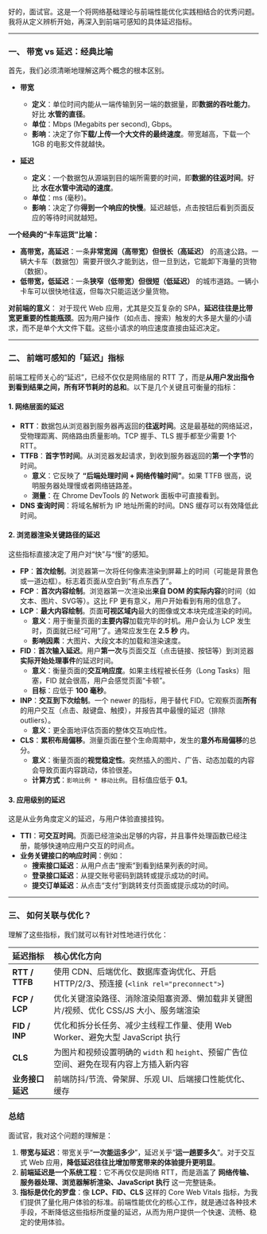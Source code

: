好的，面试官。这是一个将网络基础理论与前端性能优化实践相结合的优秀问题。我将从定义辨析开始，再深入到前端可感知的具体延迟指标。

---

### 一、 带宽 vs 延迟：经典比喻

首先，我们必须清晰地理解这两个概念的根本区别。

*   **带宽**
    *   **定义**：单位时间内能从一端传输到另一端的数据量，即**数据的吞吐能力**。好比 **水管的直径**。
    *   **单位**：Mbps (Megabits per second), Gbps。
    *   **影响**：决定了你**下载/上传一个大文件的最终速度**。带宽越高，下载一个 1GB 的电影文件就越快。

*   **延迟**
    *   **定义**：一个数据包从源端到目的端所需要的时间，即**数据的往返时间**。好比 **水在水管中流动的速度**。
    *   **单位**：ms (毫秒)。
    *   **影响**：决定了你**得到一个响应的快慢**。延迟越低，点击按钮后看到页面反应的等待时间就越短。

**一个经典的“卡车运货”比喻：**
*   **高带宽，高延迟**：一条**非常宽阔（高带宽）但很长（高延迟）** 的高速公路。一辆大卡车（数据包）需要开很久才能到达，但一旦到达，它能卸下海量的货物（数据）。
*   **低带宽，低延迟**：一条**狭窄（低带宽）但很短（低延迟）** 的城市道路。一辆小卡车可以很快地往返，但每次只能运送少量货物。

**对前端的意义**：
对于现代 Web 应用，尤其是交互复杂的 SPA，**延迟往往是比带宽更重要的性能瓶颈**。因为用户操作（如点击、搜索）触发的大多是大量的小请求，而不是单个大文件下载。这些小请求的响应速度直接由延迟决定。

---

### 二、 前端可感知的「延迟」指标

前端工程师关心的“延迟”，已经不仅仅是网络层的 RTT 了，而是**从用户发出指令到看到结果之间，所有环节耗时的总和**。以下是几个关键且可衡量的指标：

#### 1. 网络层面的延迟

*   **RTT**：数据包从浏览器到服务器再返回的**往返时间**。这是最基础的网络延迟，受物理距离、网络路由质量影响。TCP 握手、TLS 握手都至少需要 1个 RTT。
*   **TTFB**：**首字节时间**。从浏览器发起请求，到收到服务器返回的**第一个字节**的时间。
    *   **意义**：它反映了 **“后端处理时间 + 网络传输时间”**。如果 TTFB 很高，说明服务器处理慢或者网络链路差。
    *   **测量**：在 Chrome DevTools 的 Network 面板中可直接看到。
*   **DNS 查询时间**：将域名解析为 IP 地址所需的时间。DNS 缓存可以有效降低此时间。

#### 2. 浏览器渲染关键路径的延迟

这些指标直接决定了用户对“快”与“慢”的感知。

*   **FP**：**首次绘制**。浏览器第一次将任何像素渲染到屏幕上的时间（可能是背景色或一道边框）。标志着页面从空白到“有点东西了”。
*   **FCP**：**首次内容绘制**。浏览器第一次渲染出**来自 DOM 的实际内容**的时间（如文本、图片、SVG等）。这比 FP 更有意义，用户开始看到有用的信息了。
*   **LCP**：**最大内容绘制**。页面**可视区域内**最大的图像或文本块完成渲染的时间。
    *   **意义**：用于衡量页面的**主要内容**加载完毕的时机。用户会认为 LCP 发生时，页面就已经“可用”了。通常应发生在 **2.5 秒** 内。
    *   **影响因素**：大图片、大段文本的加载和渲染速度。
*   **FID**：**首次输入延迟**。用户**第一次**与页面交互（点击链接、按钮等）到浏览器**实际开始处理事件**的延迟时间。
    *   **意义**：衡量页面的**交互响应度**。如果主线程被长任务（Long Tasks）阻塞，FID 就会很高，用户会感觉页面“卡顿”。
    *   **目标**：应低于 **100 毫秒**。
*   **INP**：**交互到下次绘制**。一个 newer 的指标，用于替代 FID。它观察页面**所有**的用户交互（点击、敲键盘、触摸），并报告其中最慢的延迟（排除 outliers）。
    *   **意义**：更全面地评估页面的整体交互响应性。
*   **CLS**：**累积布局偏移**。测量页面在整个生命周期中，发生的**意外布局偏移**的总分。
    *   **意义**：衡量页面的**视觉稳定性**。突然插入的图片、广告、动态加载的内容会导致页面内容跳动，体验很差。
    *   **计算方式**：`影响比例 * 移动比例`。目标值应低于 **0.1**。

#### 3. 应用级别的延迟

这是从业务角度定义的延迟，与用户体验直接挂钩。

*   **TTI**：**可交互时间**。页面已经渲染出足够的内容，并且事件处理函数已经注册，能够快速响应用户交互的时间点。
*   **业务关键接口的响应时间**：例如：
    *   **搜索接口延迟**：从用户点击“搜索”到看到结果列表的时间。
    *   **登录接口延迟**：从提交账号密码到跳转或提示成功的时间。
    *   **提交订单延迟**：从点击“支付”到跳转支付页面或提示成功的时间。

---

### 三、 如何关联与优化？

理解了这些指标，我们就可以有针对性地进行优化：

| 延迟指标 | 核心优化方向 |
| :--- | :--- |
| **RTT / TTFB** | 使用 CDN、后端优化、数据库查询优化、开启 HTTP/2/3、预连接 (`<link rel="preconnect">`) |
| **FCP / LCP** | 优化关键渲染路径、消除渲染阻塞资源、懒加载非关键图片/视频、优化 CSS/JS 大小、服务端渲染 |
| **FID / INP** | 优化和拆分长任务、减少主线程工作量、使用 Web Worker、避免大型 JavaScript 执行 |
| **CLS** | 为图片和视频设置明确的 `width` 和 `height`、预留广告位空间、避免在现有内容上方插入新内容 |
| **业务接口延迟** | 前端防抖/节流、骨架屏、乐观 UI、后端接口性能优化、缓存 |

### 总结

面试官，我对这个问题的理解是：

1.  **带宽与延迟**：带宽关乎“**一次能运多少**”，延迟关乎“**运一趟要多久**”。对于交互式 Web 应用，**降低延迟往往比增加带宽带来的体验提升更明显**。
2.  **前端延迟是一个系统工程**：它不再仅仅是网络 RTT，而是涵盖了 **网络传输、服务器处理、浏览器解析渲染、JavaScript 执行** 这一完整链条。
3.  **指标是优化的罗盘**：像 **LCP、FID、CLS** 这样的 Core Web Vitals 指标，为我们提供了量化用户体验的标准。前端性能优化的核心工作，就是通过各种技术手段，不断降低这些指标所度量的延迟，从而为用户提供一个快速、流畅、稳定的使用体验。